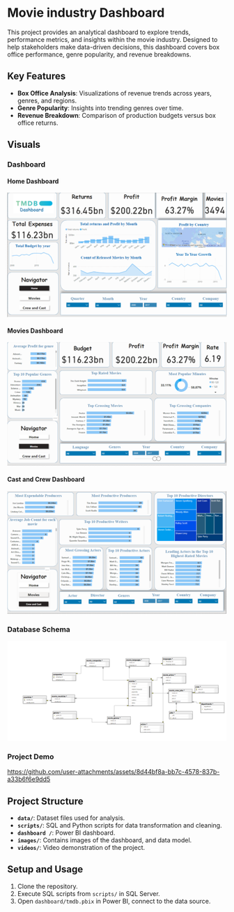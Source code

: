 # Movie industry Dashboard

This project provides an analytical dashboard to explore trends, performance metrics, and insights within the movie industry. Designed to help stakeholders make data-driven decisions, this dashboard covers box office performance, genre popularity, and revenue breakdowns.
## Key Features

- **Box Office Analysis**: Visualizations of revenue trends across years, genres, and regions.
- **Genre Popularity**: Insights into trending genres over time.
- **Revenue Breakdown**: Comparison of production budgets versus box office returns.

## Visuals

### Dashboard
#### Home Dashboard
![Home Dashboard Preview](images/1-Home_Dashboard.png)
#### Movies Dashboard
![Movie Dashboard Preview](images/2-Movies_Dasboard.png)
#### Cast and Crew Dashboard
![Cast and Crew Dashboard Preview](images/3-Crews_Dashboard.png)

### Database Schema
![Database Schema](images/4-Database_Schema.png)

### Project Demo
https://github.com/user-attachments/assets/8d44bf8a-bb7c-4578-837b-a33b6f6e9dd5


## Project Structure

- **`data/`**: Dataset files used for analysis.
- **`scripts/`**: SQL and Python scripts for data transformation and cleaning.
- **`dashboard /`**: Power BI dashboard.
- **`images/`**: Contains images of the dashboard, and data model.
- **`videos/`**: Video demonstration of the project.

## Setup and Usage

1. Clone the repository.
2. Execute SQL scripts from `scripts/` in SQL Server.
3. Open `dashboard/tmdb.pbix` in Power BI, connect to the data source.
